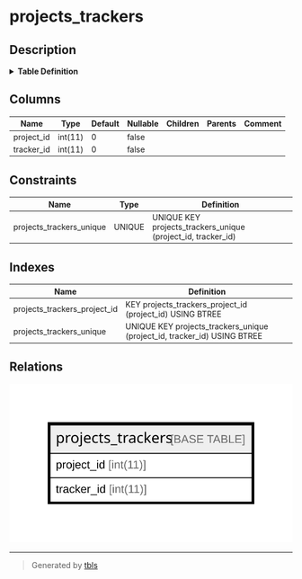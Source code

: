 # projects_trackers

## Description

<details>
<summary><strong>Table Definition</strong></summary>

```sql
CREATE TABLE `projects_trackers` (
  `project_id` int(11) NOT NULL DEFAULT 0,
  `tracker_id` int(11) NOT NULL DEFAULT 0,
  UNIQUE KEY `projects_trackers_unique` (`project_id`,`tracker_id`),
  KEY `projects_trackers_project_id` (`project_id`)
) ENGINE=InnoDB DEFAULT CHARSET=utf8mb4 COLLATE=utf8mb4_general_ci
```

</details>

## Columns

| Name | Type | Default | Nullable | Children | Parents | Comment |
| ---- | ---- | ------- | -------- | -------- | ------- | ------- |
| project_id | int(11) | 0 | false |  |  |  |
| tracker_id | int(11) | 0 | false |  |  |  |

## Constraints

| Name | Type | Definition |
| ---- | ---- | ---------- |
| projects_trackers_unique | UNIQUE | UNIQUE KEY projects_trackers_unique (project_id, tracker_id) |

## Indexes

| Name | Definition |
| ---- | ---------- |
| projects_trackers_project_id | KEY projects_trackers_project_id (project_id) USING BTREE |
| projects_trackers_unique | UNIQUE KEY projects_trackers_unique (project_id, tracker_id) USING BTREE |

## Relations

![er](projects_trackers.svg)

---

> Generated by [tbls](https://github.com/k1LoW/tbls)
